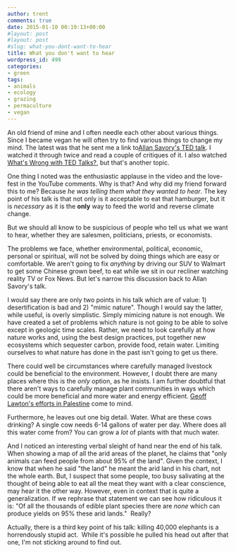 ```yaml
---
author: trent
comments: true
date: 2015-01-10 00:19:13+00:00
#layout: post
#layout: post
#slug: what-you-dont-want-to-hear
title: What you don't want to hear
wordpress_id: 499
categories:
- green
tags:
- animals
- ecology
- grazing
- permaculture
- vegan
---
```


An old friend of mine and I often needle each other about various things. Since I became vegan he will often try to find various things to change my mind. The latest was that he sent me a link to[Allan Savory's TED talk](http://www.donotlink.com/d2pv). I watched it through twice and read a couple of critiques of it.  I also watched [What's Wrong with TED Talks?](http://youtu.be/Yo5cKRmJaf0), but that's another topic.

One thing I noted was the enthusiastic applause in the video and the love-fest in the YouTube comments. Why is that? And why did my friend forward this to me? Because _he was telling them what they wanted to hear_. The key point of his talk is that not only is it acceptable to eat that hamburger, but it is _necessary_ as it is the **only** way to feed the world and reverse climate change.

But we should all know to be suspicious of people who tell us what we want to hear, whether they are salesmen, politicians, priests, or economists.

The problems we face, whether environmental, political, economic, personal or spiritual, will not be solved by doing things which are easy or comfortable. We aren't going to fix _anything_ by driving our SUV to Walmart to get some Chinese grown beef, to eat while we sit in our recliner watching reality TV or Fox News. But let's narrow this discussion back to Allan Savory's talk.

I would say there are only two points in his talk which are of value: 1) desertification is bad and 2) "mimic nature". Though I would say the latter, while useful, is overly simplistic. Simply mimicing nature is not enough. We have created a set of problems which nature is not going to be able to solve except in geologic time scales.  Rather, we need to look carefully at how nature works and, using the best design practices, put together new ecosystems which sequester carbon, provide food, retain water. Limiting ourselves to what nature has done in the past isn't going to get us there.

There could well be circumstances where carefully managed livestock could be beneficial to the environment.  However, I doubt there are many places where this is the _only_ option, as he insists.  I am further doubtful that there aren't ways to carefully manage plant communities in ways which could be more beneficial and more water and energy efficient. [Geoff Lawton's efforts in Palestine](https://www.youtube.com/watch?v=xzTHjlueqFI) come to mind.

Furthermore, he leaves out one big detail. Water. What are these cows drinking? A single cow needs 6-14 gallons of water per day.  Where does all this water come from?  You can grow a _lot_ of plants with that much water.

And I noticed an interesting verbal sleight of hand near the end of his talk.  When showing a map of all the arid areas of the planet, he claims that "only animals can feed people from about 95% of the land". Given the context, I know that when he said "the land" he meant the arid land in his chart, not the whole earth. But, I suspect that some people, too busy salivating at the thought of being able to eat all the meat they want with a clear conscience, may hear it the other way. However, even in context that is quite a generalization.  If we rephrase that statement we can see how ridiculous it is: "Of all the thousands of edible plant species there are _none_ which can produce yields on 95% these arid lands."  Really?

Actually, there is a third key point of his talk: killing 40,000 elephants is a horrendously stupid act.  While it's possible he pulled his head out after that one, I'm not sticking around to find out.

